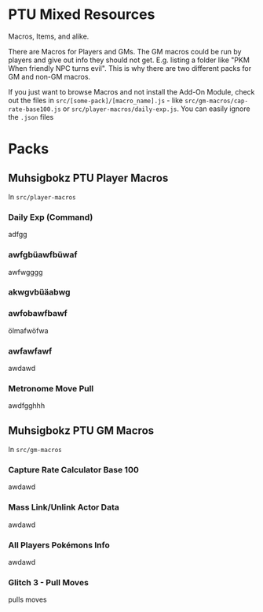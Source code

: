 # PTU Mixed Resources

Macros, Items, and alike.

There are Macros for Players and GMs. The GM macros could be run by players and give out info they should not get. E.g. listing a folder like "PKM When friendly NPC turns evil". This is why there are two different packs for GM and non-GM macros.

If you just want to browse Macros and not install the Add-On Module, check out the files in `src/[some-pack]/[macro_name].js` - like `src/gm-macros/cap-rate-base100.js` or `src/player-macros/daily-exp.js`. You can easily ignore the `.json` files

# Packs

## Muhsigbokz PTU Player Macros

In `src/player-macros`

### Daily Exp (Command)

adfgg

### awfgbüawfbüwaf

awfwgggg

### akwgvbüäabwg

### awfobawfbawf

ölmafwöfwa

### awfawfawf
 
awdawd

### Metronome Move Pull

awdfgghhh

## Muhsigbokz PTU GM Macros

In `src/gm-macros`

### Capture Rate Calculator Base 100

awdawd

### Mass Link/Unlink Actor Data

awdawd

### All Players Pokémons Info

awdawd

### Glitch 3 - Pull Moves

pulls moves

